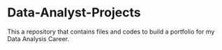 # Data-Analyst-Projects
This a repository that contains files and codes to build a portfolio for my Data Analysis Career. 
